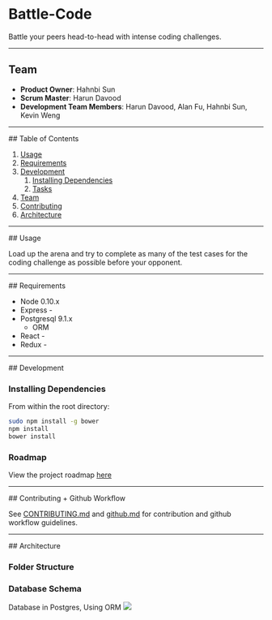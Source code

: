 # Battle-Code
Battle your peers head-to-head with intense coding challenges.

<hr>

## Team

  - __Product Owner__: Hahnbi Sun
  - __Scrum Master__: Harun Davood
  - __Development Team Members__: Harun Davood, Alan Fu, Hahnbi Sun, Kevin Weng

<hr>
## Table of Contents

1. [Usage](#Usage)
1. [Requirements](#requirements)
1. [Development](#development)
    1. [Installing Dependencies](#installing-dependencies)
    1. [Tasks](#tasks)
1. [Team](#team)
1. [Contributing](#contributing)
1. [Architecture](#architecture)

<hr>
## Usage

Load up the arena and try to complete as many of the test cases for the coding challenge as possible before your opponent.
<hr>
## Requirements

- Node 0.10.x
- Express -
- Postgresql 9.1.x
  - ORM
- React -
- Redux -

<hr>
## Development

### Installing Dependencies

From within the root directory:

```sh
sudo npm install -g bower
npm install
bower install
```

### Roadmap

View the project roadmap [here](https://github.com/Dexterous-Rambutan/battle-code/issues)

<hr>
## Contributing + Github Workflow

See [CONTRIBUTING.md](CONTRIBUTING.md) and [github.md](github.md) for contribution and github workflow guidelines.

<hr>
## Architecture

### Folder Structure

### Database Schema
Database in Postgres, Using ORM
![](http://i.imgur.com/37yeUzR.png)
